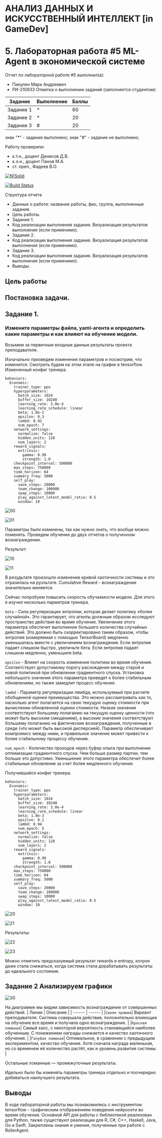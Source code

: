 # АНАЛИЗ ДАННЫХ И ИСКУССТВЕННЫЙ ИНТЕЛЛЕКТ [in GameDev]
# 5. Лабораторная работа #5 ML-Agent в экономической системе

Отчет по лабораторной работе #5 выполнил(а):
- Пикулин Марк Андреевич
- РИ-210933
Отметка о выполнении заданий (заполняется студентом):

| Задание | Выполнение | Баллы |
| ------ | ------ | ------ |
| Задание 1 | * | 60 |
| Задание 2 | * | 20 |
| Задание 3 | # | 20 |

знак "*" - задание выполнено; знак "#" - задание не выполнено;

Работу проверили:
- к.т.н., доцент Денисов Д.В.
- к.э.н., доцент Панов М.А.
- ст. преп., Фадеев В.О.

[![N|Solid](https://cldup.com/dTxpPi9lDf.thumb.png)](https://nodesource.com/products/nsolid)

[![Build Status](https://travis-ci.org/joemccann/dillinger.svg?branch=master)](https://travis-ci.org/joemccann/dillinger)

Структура отчета

- Данные о работе: название работы, фио, группа, выполненные задания.
- Цель работы.
- Задание 1.
- Код реализации выполнения задания. Визуализация результатов выполнения (если применимо).
- Задание 2.
- Код реализации выполнения задания. Визуализация результатов выполнения (если применимо).
- Задание 3.
- Код реализации выполнения задания. Визуализация результатов выполнения (если применимо).
- Выводы.

## Цель работы


## Постановка задачи.


## Задание 1. 
###  Измените параметры файла, yaml-агента и определить какие параметры и как влияют на обучение модели.

Возьмем за первичные входные данные результаты проекта преподавателя.
 
Изначально призведем изменения параметров и посмотрим, что изменится. Смотреть будем на этом этапе на график в tensorflow.
Измененный конфиг тренера.
```
behaviors:
  Economic:
    trainer_type: ppo
    hyperparameters:
      batch_size: 1024
      buffer_size: 10240
      learning_rate: 3.0e-4
      learning_rate_schedule: linear
      beta: 1.0e-2
      epsilon: 0.3
      lambd: 0.92
      num_epoch: 7      
    network_settings:
      normalize: false
      hidden_units: 128
      num_layers: 2
    reward_signals:
      extrinsic:
        gamma: 0.99
        strength: 1.0
    checkpoint_interval: 500000
    max_steps: 750000
    time_horizon: 64
    summary_freq: 5000
    self_play:
      save_steps: 20000
      team_change: 100000
      swap_steps: 10000
      play_against_latest_model_ratio: 0.5
      window: 10
```

![00](https://user-images.githubusercontent.com/104256775/209535751-64b87b37-c680-4df4-952a-cd5b03d52b81.png)


![01](https://user-images.githubusercontent.com/104256775/209535763-5202a1bc-50e7-402f-9230-6041f9cfcee2.png)

Параметры были изменены, так как нужно знать, что вообще можно поменять. Проведем обучение до двух отчетов о полученном вознаграждении.

Результат:

![10](https://user-images.githubusercontent.com/104256775/209535771-acd740ca-7f86-4672-9388-ff203b1f84b8.png)

![11](https://user-images.githubusercontent.com/104256775/209535773-858cdce8-76d1-4b47-8a1e-2918996ca43b.png)


В резудьтате произошло изменение кривой хаотичности системы и это отразилась на рузльтате. Cumulative Reward - вознаграждение значительно меняется.

Сейчас попробуем повысить скорость обучаемости модели. Для этого я изучил несколько парметров тренера.

`beta` - Сила регуляризации энтропии, которая делает политику «более случайной». Это гарантирует, что агенты должным образом исследуют пространство действия во время обучения. Увеличение этого параметра обеспечит выполнение большего количества случайных действий. Это должно быть скорректировано таким образом, чтобы энтропия (измеряемая с помощью TensorBoard) медленно уменьшалась вместе с увеличением вознаграждения. Если энтропия падает слишком быстро, увеличьте бета. Если энтропия падает слишком медленно, уменьшите beta. 

`epsilon` - Влияет на скорость изменения политики во время обучения. Соответствует допустимому порогу расхождения между старой и новой политикой при обновлении градиентного спуска. Установка небольшого значения этого параметра приведет к более стабильным обновлениям, но также замедлит процесс обучения. 

`lambd` - Параметр регуляризации лямбда, используемый при расчете обобщенной оценки преимущества. Это можно рассматривать как то, насколько агент полагается на свою текущую оценку стоимости при вычислении обновленной оценки стоимости. Низкие значения соответствуют большему полаганию на текущую оценку ценности (что может быть высоким смещением), а высокие значения соответствуют большему полаганию на фактические вознаграждения, полученные в среде (что может быть высокой дисперсией). Параметр обеспечивает компромисс между ними, и правильное значение может привести к более стабильному процессу обучения. 

`num_epoch` - Количество проходов через буфер опыта при выполнении оптимизации градиентного спуска. Чем больше размер партии, тем больше это допустимо. Уменьшение этого параметра обеспечит более стабильные обновления за счет более медленного обучения.

Получившийся конфиг тренера. 

```
behaviors:
  Economic:
    trainer_type: ppo
    hyperparameters:
      batch_size: 1024
      buffer_size: 10240
      learning_rate: 3.0e-4
      learning_rate_schedule: linear
      beta: 1.0e-3
      epsilon: 0.1
      lambd: 0.94
      num_epoch: 5      
    network_settings:
      normalize: false
      hidden_units: 128
      num_layers: 2
    reward_signals:
      extrinsic:
        gamma: 0.99
        strength: 1.0
    checkpoint_interval: 500000
    max_steps: 750000
    time_horizon: 64
    summary_freq: 5000
    self_play:
      save_steps: 20000
      team_change: 100000
      swap_steps: 10000
      play_against_latest_model_ratio: 0.5
      window: 10
```

![20](https://user-images.githubusercontent.com/104256775/209535786-fe047223-000a-40e1-95e3-2ddf44c4ce59.png)

![21](https://user-images.githubusercontent.com/104256775/209535796-4764715d-a89b-45ca-b619-e6ae59ed92a7.png)


Результаты: 

![22](https://user-images.githubusercontent.com/104256775/209535821-596a5ebc-de1d-47cf-a2c8-1413e0d122ff.png)

![23](https://user-images.githubusercontent.com/104256775/209535833-23b4368d-f5db-4d52-aa99-69cbbc0f73e6.png)


Можно отметить предсказуемый результат rewards и entropy, котроя даже стала снижаться, когда система стала дорабатывать результаты до идеального состояния.

## Задание 2 Анализируем графики

![30](https://user-images.githubusercontent.com/104256775/209535847-79462b3d-7950-4a69-bddf-9b41120a7313.png)

На диаграмме мы видим зависимость вознаграждение от совершенных действий. 
| Линия | Описание |
| ------ | ------ |
|` Синяя прямая `| Вариант преподавателя. Система совершала действия, положительно влияющие на обучение все время и получала одно вознаграждение. |
|` Красная ломаная `| Самый хаос, с некоторой вероятность становящийся наиболее обученным. С понижением награды снижается и качество хаотичного обучения. |
|` Голубая ломаная `| Оптимальное, в сравнении с предыдущим экспериментом, качество обучения. Хотя сначала награда маленькая, но со временем её количество растёт, как и уровень развития системы. |
 
Остальные ломанные — промежуточные результаты. 

Идельно было бы изменять параметры тренера отдельно и поочередно добиваться наилучшего результата. 

## Выводы
В ходе лабораторной работы мы познакомились с инструментом tensorflow - графическим отображением поведения нейросети во время обучения. Основной API для работы с библиотекой реализован для Python, также существуют реализации для R, C#, C++, Haskell, Java, Go и Swift. Закреплены знания и умения, полученные при работе с RollerAgent.
